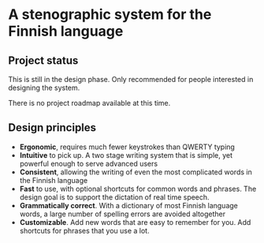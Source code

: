 # A stenographic system for the Finnish language

## Project status

This is still in the design phase. Only recommended for people interested in
designing the system.

There is no project roadmap available at this time.

## Design principles

- **Ergonomic**, requires much fewer keystrokes than QWERTY typing
- **Intuitive** to pick up. A two stage writing system that is simple, yet
  powerful enough to serve advanced users
- **Consistent**, allowing the writing of even the most complicated words in the
  Finnish language
- **Fast** to use, with optional shortcuts for common words and phrases. The
  design goal is to support the dictation of real time speech.
- **Grammatically correct**. With a dictionary of most Finnish language words, a
  large number of spelling errors are avoided altogether
- **Customizable**. Add new words that are easy to remember for you. Add
  shortcuts for phrases that you use a lot.

